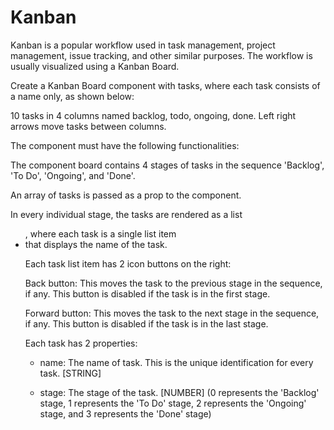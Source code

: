 # Kanban

Kanban is a popular workflow used in task management, project management, issue tracking, and other similar purposes. The workflow is usually visualized using a Kanban Board.

Create a Kanban Board component with tasks, where each task consists of a name only, as shown below:

10 tasks in 4 columns named backlog, todo, ongoing, done. Left right arrows move tasks between columns.

The component must have the following functionalities:

The component board contains 4 stages of tasks in the sequence 'Backlog', 'To Do', 'Ongoing', and 'Done'.

An array of tasks is passed as a prop to the component.

In every individual stage, the tasks are rendered as a list <ul>, where each task is a single list item <li> that displays the name of the task.

Each task list item has 2 icon buttons on the right:

Back button: This moves the task to the previous stage in the sequence, if any. This button is disabled if the task is in the first stage.

Forward button: This moves the task to the next stage in the sequence, if any. This button is disabled if the task is in the last stage.

Each task has 2 properties:

- name: The name of task. This is the unique identification for every task. [STRING]

- stage: The stage of the task. [NUMBER] (0 represents the 'Backlog' stage, 1 represents the 'To Do' stage, 2 represents the 'Ongoing' stage, and 3 represents the 'Done' stage)
